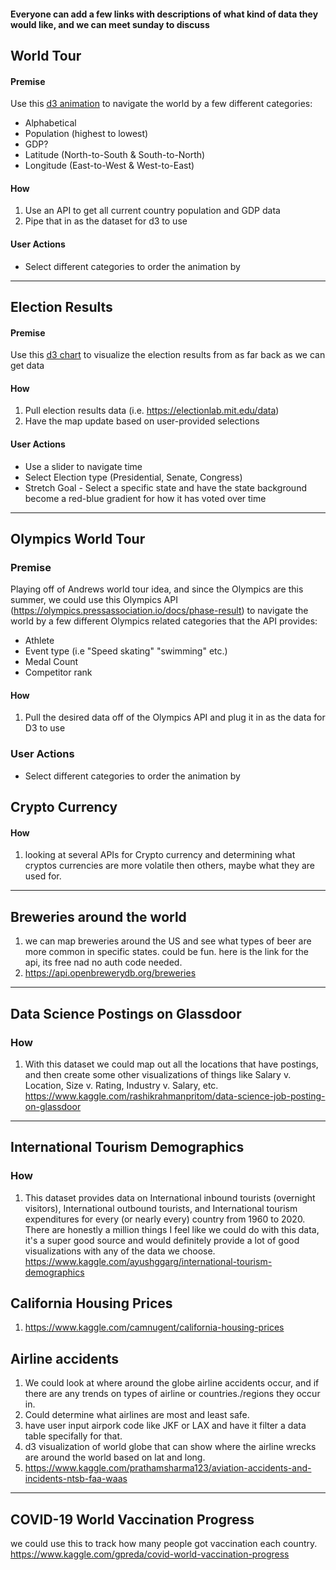 #### Everyone can add a few links with descriptions of what kind of data they would like, and we can meet sunday to discuss #

## World Tour
#### Premise
Use this [d3 animation](https://observablehq.com/@d3/world-tour) to navigate the world by a few different categories:
* Alphabetical
* Population (highest to lowest)
* GDP?
* Latitude (North-to-South & South-to-North)
* Longitude (East-to-West & West-to-East)

#### How
1. Use an API to get all current country population and GDP data
2. Pipe that in as the dataset for d3 to use

#### User Actions
* Select different categories to order the animation by
----

## Election Results
#### Premise
Use this [d3 chart](https://observablehq.com/@d3/choropleth) to visualize the election results from as far back as we can get data

#### How
1. Pull election results data (i.e. https://electionlab.mit.edu/data)
2. Have the map update based on user-provided selections

#### User Actions
* Use a slider to navigate time
* Select Election type (Presidential, Senate, Congress)
* Stretch Goal - Select a specific state and have the state background become a red-blue gradient for how it has voted over time

----
## Olympics World Tour
### Premise 
Playing off of Andrews world tour idea, and since the Olympics are this summer, we could use this Olympics API (https://olympics.pressassociation.io/docs/phase-result) to navigate the world by a few different Olympics related categories that the API provides:
* Athlete 
* Event type (i.e "Speed skating" "swimming" etc.)
* Medal Count 
* Competitor rank

#### How 
1. Pull the desired data off of the Olympics API and plug it in as the data for D3 to use 

### User Actions
* Select different categories to order the animation by 

## Crypto Currency
#### How
1. looking at several APIs for Crypto currency and determining what cryptos currencies are more volatile then others, maybe what they are used for.
----
## Breweries around the world
1. we can map breweries around the US and see what types of beer are more common in specific states. could be fun. here is the link for the api, its free nad no auth code needed. 
2. https://api.openbrewerydb.org/breweries

----

## Data Science Postings on Glassdoor
### How
1. With this dataset we could map out all the locations that have postings, and then create some other visualizations of things like Salary v. Location, Size v. Rating, Industry v. Salary, etc. https://www.kaggle.com/rashikrahmanpritom/data-science-job-posting-on-glassdoor

----
## International Tourism Demographics
### How
1. This dataset provides data on International inbound tourists (overnight visitors), International outbound tourists, and International tourism expenditures for every (or nearly every) country from 1960 to 2020.  There are honestly a million things I feel like we could do with this data, it's a super good source and would definitely provide a lot of good visualizations with any of the data we choose. https://www.kaggle.com/ayushggarg/international-tourism-demographics

## California Housing Prices
1. https://www.kaggle.com/camnugent/california-housing-prices

## Airline accidents 
1. We could look at where around the globe airline accidents occur, and if there are any trends on types of airline or countries./regions they occur in. 
2. Could determine what airlines are most and least safe. 
3. have user input airpork code like JKF or LAX and have it filter a data table specifally for that. 
4. d3 visualization of world globe that can show where the airline wrecks are around the world based on lat and long. 
5. https://www.kaggle.com/prathamsharma123/aviation-accidents-and-incidents-ntsb-faa-waas


----

##  COVID-19 World Vaccination Progress
we could use this to track how many people got vaccination each country.
https://www.kaggle.com/gpreda/covid-world-vaccination-progress
